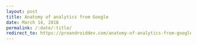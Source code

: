 ```yaml
---
layout: post
title: Anatomy of analytics from Google
date: March 14, 2018
permalink: /:date/:title/
redirect_to: https://proandroiddev.com/anatomy-of-analytics-from-google-e107fff107ab
---
```



